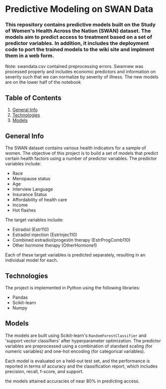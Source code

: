 # Predictive Modeling on SWAN Data

### This repository contains predictive models built on the Study of Women's Health Across the Nation (SWAN) dataset. The models aim to predict access to treatment based on a set of predictor variables. In addition, it includes the deployment code to port the trained models to the wiki site and implment them in a web form.

Note: swandata.csv contained preprocessing errors. Swannew was processed properly and includes economic predictors and information on severity such that we can normalize by severity of illness. The new models are on the lower half of the notebook

## Table of Contents
1. [General Info](#general-info)
2. [Technologies](#technologies)
3. [Models](#models)

## General Info

The SWAN dataset contains various health indicators for a sample of women. The objective of this project is to build a set of models that predict certain health factors using a number of predictor variables. The predictor variables include:

- Race
- Menopause status
- Age
- Interview Language
- Insurance Status
- Affordability of health care
- Income
- Hot flashes

The target variables include:

- Estradiol (Estr110)
- Estradiol injection (EstrInjec110)
- Combined estradiol/progestin therapy (EstrProgComb110)
- Other hormone therapy (OtherHormone1)

Each of these target variables is predicted separately, resulting in an individual model for each.

## Technologies

The project is implemented in Python using the following libraries:

- Pandas
- Scikit-learn
- Numpy

## Models

The models are built using Scikit-learn's `RandomForestClassifier` and 'support vector classifiers' after hyperparameter optimization. The predictor variables are preprocessed using a combination of standard scaling (for numeric variables) and one-hot encoding (for categorical variables).

Each model is evaluated on a held-out test set, and the performance is reported in terms of accuracy and the classification report, which includes precision, recall, f-score, and support.

the models attained accuracies of near 80% in predicting access.
